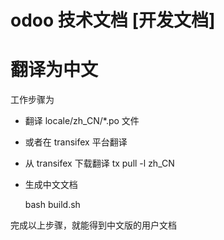 # odoo 技术文档 [开发文档]


翻译为中文
===============

工作步骤为

* 翻译 locale/zh_CN/*.po 文件
 
* 或者在 transifex 平台翻译

* 从 transifex 下载翻译
    tx pull -l zh_CN 

* 生成中文文档
  
    bash build.sh
    
完成以上步骤，就能得到中文版的用户文档
